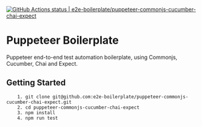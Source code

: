 [![GitHub Actions status | e2e-boilerplate/puppeteer-commonjs-cucumber-chai-expect](https://github.com/e2e-boilerplate/puppeteer-commonjs-cucumber-chai-expect/workflows/puppeteer-commonjs-cucumber-chai-expect/badge.svg)](https://github.com/e2e-boilerplate/puppeteer-commonjs-cucumber-chai-expect/actions?workflow=puppeteer-commonjs-cucumber-chai-expect)

# Puppeteer Boilerplate

Puppeteer end-to-end test automation boilerplate, using Commonjs, Cucumber, Chai and Expect.

## Getting Started

    	1. git clone git@github.com:e2e-boilerplate/puppeteer-commonjs-cucumber-chai-expect.git
    	2. cd puppeteer-commonjs-cucumber-chai-expect
    	3. npm install
    	4. npm run test
